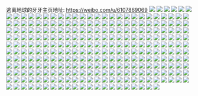 逃离地球的牙牙主页地址: https://weibo.com/u/6107869069 
![](https://wx4.sinaimg.cn/mw2000/006FlZLfly1h90w7hoi11j31o0280u0x.jpg) 
![](https://wx4.sinaimg.cn/mw2000/006FlZLfly1h90w7fjl9ij30yg1msqom.jpg) 
![](https://wx4.sinaimg.cn/mw2000/006FlZLfly1h90w7snb5rj31o01usqv5.jpg) 
![](https://wx4.sinaimg.cn/mw2000/006FlZLfly1h90w7tb8x8j31401e0wp6.jpg) 
![](https://wx4.sinaimg.cn/mw2000/006FlZLfly1h90w7tnkncj31401dzgq3.jpg) 
![](https://wx4.sinaimg.cn/mw2000/006FlZLfly1h90w7r89mwj31401e0wr7.jpg) 
![](https://wx4.sinaimg.cn/mw2000/006FlZLfly1h90w7u7zrbj31401dzald.jpg) 
![](https://wx4.sinaimg.cn/mw2000/006FlZLfly1h8r16v9sr6j31nz20ghdt.jpg) 
![](https://wx4.sinaimg.cn/mw2000/006FlZLfly1h8pob3q2d0j30u01407as.jpg) 
![](https://wx4.sinaimg.cn/mw2000/006FlZLfly1h8pob43zgsj30u01hcahh.jpg) 
![](https://wx4.sinaimg.cn/mw2000/006FlZLfly1h8pob4jszcj30u0140tdu.jpg) 
![](https://wx4.sinaimg.cn/mw2000/006FlZLfly1h8pob38vmgj30u0140q7g.jpg) 
![](https://wx4.sinaimg.cn/mw2000/006FlZLfly1h8ci2j7fv3j312x0u0jzg.jpg) 
![](https://wx4.sinaimg.cn/mw2000/006FlZLfly1h8ci2ixexlj30wi0onq7w.jpg) 
![](https://wx4.sinaimg.cn/mw2000/006FlZLfly1h8ci2jh3hfj31q40r4do5.jpg) 
![](https://wx4.sinaimg.cn/mw2000/006FlZLfly1h8ci2jy9o4j30u0140tgy.jpg) 
![](https://wx4.sinaimg.cn/mw2000/006FlZLfly1h8ci5y0k6zj30u0140gu4.jpg) 
![](https://wx4.sinaimg.cn/mw2000/006FlZLfly1h82ka59uocj30u013ogsu.jpg) 
![](https://wx4.sinaimg.cn/mw2000/006FlZLfly1h82ka5vy1mj30u0140gre.jpg) 
![](https://wx4.sinaimg.cn/mw2000/006FlZLfly1h82ka6q2pnj30u01hck24.jpg) 
![](https://wx4.sinaimg.cn/mw2000/006FlZLfly1h82ka7552rj30f80ppaco.jpg) 
![](https://wx4.sinaimg.cn/mw2000/006FlZLfly1h82ka7mvshj30ia0ia3zr.jpg) 
![](https://wx4.sinaimg.cn/mw2000/006FlZLfly1h82khfkq49j30fi0nlgof.jpg) 
![](https://wx4.sinaimg.cn/mw2000/006FlZLfly1h7nlkmgd7wj31o0280kjm.jpg) 
![](https://wx4.sinaimg.cn/mw2000/006FlZLfly1h7nlknioxgj316a13mngg.jpg) 
![](https://wx4.sinaimg.cn/mw2000/006FlZLfly1h7nlkpe57tj326e340qv6.jpg) 
![](https://wx4.sinaimg.cn/mw2000/006FlZLfly1h7nlkr1prij31o0280npe.jpg) 
![](https://wx4.sinaimg.cn/mw2000/006FlZLfly1h7nlkkrrf5j31az1kw4qp.jpg) 
![](https://wx4.sinaimg.cn/mw2000/006FlZLfly1h7nlllig20j30hk14044m.jpg) 
![](https://wx4.sinaimg.cn/mw2000/006FlZLfly1h7nlkutrnuj31kg1ukb29.jpg) 
![](https://wx4.sinaimg.cn/mw2000/006FlZLfly1h7nlkvhbalj31c919r1ev.jpg) 
![](https://wx4.sinaimg.cn/mw2000/006FlZLfly1h7nlkx83wrj31o0280x6q.jpg) 
![](https://wx4.sinaimg.cn/mw2000/006FlZLfly1h7c1s4vut0j31401e0ne0.jpg) 
![](https://wx4.sinaimg.cn/mw2000/006FlZLfly1h7c1s2slglj31401dzdkd.jpg) 
![](https://wx4.sinaimg.cn/mw2000/006FlZLfly1h7c1s3bxlhj31401e0qhm.jpg) 
![](https://wx4.sinaimg.cn/mw2000/006FlZLfly1h7c1s3weeyj31401dz49v.jpg) 
![](https://wx4.sinaimg.cn/mw2000/006FlZLfly1h7c1s47gidj31401e0t9u.jpg) 
![](https://wx4.sinaimg.cn/mw2000/006FlZLfly1h7c1s2fdvtj31401e0gxt.jpg) 
![](https://wx4.sinaimg.cn/mw2000/006FlZLfly1h7c1s7jvnsj31o0280u0y.jpg) 
![](https://wx4.sinaimg.cn/mw2000/006FlZLfly1h7nlmnt7ihj31ag1o9e81.jpg) 
![](https://wx4.sinaimg.cn/mw2000/006FlZLfly1h766o7mz8ij30u0140dhk.jpg) 
![](https://wx4.sinaimg.cn/mw2000/006FlZLfly1h766h0nuu3j30u014010d.jpg) 
![](https://wx4.sinaimg.cn/mw2000/006FlZLfly1h6b3w4ii1ej32801o0kjm.jpg) 
![](https://wx4.sinaimg.cn/mw2000/006FlZLfly1h6b3vsfxi4j32c03401kz.jpg) 
![](https://wx4.sinaimg.cn/mw2000/006FlZLfly1h68eynwrxoj31nj22zgvd.jpg) 
![](https://wx4.sinaimg.cn/mw2000/006FlZLfly1h68eyn0fvvj30k20hw0t9.jpg) 
![](https://wx4.sinaimg.cn/mw2000/006FlZLfly1h68eypg8loj33402c0u0y.jpg) 
![](https://wx4.sinaimg.cn/mw2000/006FlZLfly1h68eyrmmy3j32c0340hdv.jpg) 
![](https://wx4.sinaimg.cn/mw2000/006FlZLfly1h68eytxaz8j32c0340qv6.jpg) 
![](https://wx4.sinaimg.cn/mw2000/006FlZLfly1h68ezpu1h5j32c03401kz.jpg) 
![](https://wx4.sinaimg.cn/mw2000/006FlZLfly1h5qz3ocfxsj30zk1beqh5.jpg) 
![](https://wx4.sinaimg.cn/mw2000/006FlZLfly1h5qz3n9wukj32c03404qr.jpg) 
![](https://wx4.sinaimg.cn/mw2000/006FlZLfly1h5mi0odm4pj32c0340npe.jpg) 
![](https://wx4.sinaimg.cn/mw2000/006FlZLfly1h5fzdozwotj31o0280npd.jpg) 
![](https://wx4.sinaimg.cn/mw2000/006FlZLfly1h5fzdq892yj31o02807wh.jpg) 
![](https://wx4.sinaimg.cn/mw2000/006FlZLfgy1h548ai7adwj30mt10eae6.jpg) 
![](https://wx4.sinaimg.cn/mw2000/006FlZLfgy1h548aq9hiyj30wi1yc7wi.jpg) 
![](https://wx4.sinaimg.cn/mw2000/006FlZLfgy1h548ak4vfvj30wi1ycb29.jpg) 
![](https://wx4.sinaimg.cn/mw2000/006FlZLfgy1h548ahnra5j31el1qpkjl.jpg) 
![](https://wx4.sinaimg.cn/mw2000/006FlZLfgy1h548af50y8j31o0280hdv.jpg) 
![](https://wx4.sinaimg.cn/mw2000/006FlZLfgy1h548amtmczj31o0280kjn.jpg) 
![](https://wx4.sinaimg.cn/mw2000/006FlZLfgy1h4mvakx8cij30vv1buteb.jpg) 
![](https://wx4.sinaimg.cn/mw2000/006FlZLfgy1h4mvam7nlaj30q310s7b0.jpg) 
![](https://wx4.sinaimg.cn/mw2000/006FlZLfgy1h4mvangobpj30wi1507ag.jpg) 
![](https://wx4.sinaimg.cn/mw2000/006FlZLfgy1h4mvaqgjlfj30yu1o6x0b.jpg) 
![](https://wx4.sinaimg.cn/mw2000/006FlZLfgy1h4fgswawkcj31401e013e.jpg) 
![](https://wx4.sinaimg.cn/mw2000/006FlZLfgy1h4fgsx1xjsj31401e0dnv.jpg) 
![](https://wx4.sinaimg.cn/mw2000/006FlZLfgy1h4fgsy6q3yj31401e0gyo.jpg) 
![](https://wx4.sinaimg.cn/mw2000/006FlZLfgy1h4fgtoc3ewj333y22okjo.jpg) 
![](https://wx4.sinaimg.cn/mw2000/006FlZLfgy1h4fgtpm0jnj30wi16h4dd.jpg) 
![](https://wx4.sinaimg.cn/mw2000/006FlZLfgy1h4fgsvc0y3j31hm1zie81.jpg) 
![](https://wx4.sinaimg.cn/mw2000/006FlZLfgy1h48wu2a1pej31o0280e82.jpg) 
![](https://wx4.sinaimg.cn/mw2000/006FlZLfgy1h48wu6xyn4j31o0280b2a.jpg) 
![](https://wx4.sinaimg.cn/mw2000/006FlZLfgy1h48wubr2tsj31o0280e82.jpg) 
![](https://wx4.sinaimg.cn/mw2000/006FlZLfgy1h48wugbx4wj31o0280b2a.jpg) 
![](https://wx4.sinaimg.cn/mw2000/006FlZLfly1h42nyaphrrj31401e0n67.jpg) 
![](https://wx4.sinaimg.cn/mw2000/006FlZLfly1h42nybojsjj31401e07h1.jpg) 
![](https://wx4.sinaimg.cn/mw2000/006FlZLfly1h42ny9q94yj32801o0x6p.jpg) 
![](https://wx4.sinaimg.cn/mw2000/006FlZLfly1h42nyctksqj31o0280b2a.jpg) 
![](https://wx4.sinaimg.cn/mw2000/006FlZLfly1h3upw2lbi7j31o0280u0y.jpg) 
![](https://wx4.sinaimg.cn/mw2000/006FlZLfly1h3upw5e8n6j31o0280hdt.jpg) 
![](https://wx4.sinaimg.cn/mw2000/006FlZLfly1h3upw74t8qj32c0340b2a.jpg) 
![](https://wx4.sinaimg.cn/mw2000/006FlZLfly1h3upw0n9djj30yt1007bz.jpg) 
![](https://wx4.sinaimg.cn/mw2000/006FlZLfly1h3upw82i5vj30sv0zmtdv.jpg) 
![](https://wx4.sinaimg.cn/mw2000/006FlZLfgy1h3n9cg82a5j30wi0klaf4.jpg) 
![](https://wx4.sinaimg.cn/mw2000/006FlZLfgy1h3dz19x3c7j30wi1cr1ky.jpg) 
![](https://wx4.sinaimg.cn/mw2000/006FlZLfgy1h3dz11st6kj30wi0wib29.jpg) 
![](https://wx4.sinaimg.cn/mw2000/006FlZLfgy1h3dz1frxuij30wi0wihdt.jpg) 
![](https://wx4.sinaimg.cn/mw2000/006FlZLfgy1h3dz1hiuwuj31d317dkel.jpg) 
![](https://wx4.sinaimg.cn/mw2000/006FlZLfgy1h3dz1kn672j32c02c0x6p.jpg) 
![](https://wx4.sinaimg.cn/mw2000/006FlZLfgy1h3dz1obhydj32c02c0kjm.jpg) 
![](https://wx4.sinaimg.cn/mw2000/006FlZLfgy1h2zgezcqsuj30u015343v.jpg) 
![](https://wx4.sinaimg.cn/mw2000/006FlZLfgy1h2zgezq4u8j30u0140wkn.jpg) 
![](https://wx4.sinaimg.cn/mw2000/006FlZLfgy1h2zgf0ub5oj30u012qwnq.jpg) 
![](https://wx4.sinaimg.cn/mw2000/006FlZLfgy1h2zgf19n5ij30u013fdlm.jpg) 
![](https://wx4.sinaimg.cn/mw2000/006FlZLfgy1h2zgez1t2vj30u013gn2j.jpg) 
![](https://wx4.sinaimg.cn/mw2000/006FlZLfgy1h2zgf1qhnrj30u0136ag6.jpg) 
![](https://wx4.sinaimg.cn/mw2000/006FlZLfgy1h2zgf26t9vj31400u0n74.jpg) 
![](https://wx4.sinaimg.cn/mw2000/006FlZLfgy1h2zgf36lj5j31o00u0wmu.jpg) 
![](https://wx4.sinaimg.cn/mw2000/006FlZLfgy1h2zgf3mw91j30u01377b8.jpg) 
![](https://wx4.sinaimg.cn/mw2000/006FlZLfgy1h2s2qhzbn6j31cd1vk1jv.jpg) 
![](https://wx4.sinaimg.cn/mw2000/006FlZLfly1h22kpipvmxj30mn0es7be.jpg) 
![](https://wx4.sinaimg.cn/mw2000/006FlZLfly1h22kobdtxaj32c0340b2b.jpg) 
![](https://wx4.sinaimg.cn/mw2000/006FlZLfly1h22kp492ppj33402c0qv7.jpg) 
![](https://wx4.sinaimg.cn/mw2000/006FlZLfly1h22kosas53j31o0280npf.jpg) 
![](https://wx4.sinaimg.cn/mw2000/006FlZLfgy1h4ubp3ig56j30zx14xqc8.jpg) 
![](https://wx4.sinaimg.cn/mw2000/006FlZLfly1h1wr2hfzc4j30u00yyalg.jpg) 
![](https://wx4.sinaimg.cn/mw2000/006FlZLfly1h1wr2i8ywmj30u0140qeo.jpg) 
![](https://wx4.sinaimg.cn/mw2000/006FlZLfly1h1wr2q363aj32c0340qva.jpg) 
![](https://wx4.sinaimg.cn/mw2000/006FlZLfly1h1wr34hu79j32c0340kjp.jpg) 
![](https://wx4.sinaimg.cn/mw2000/006FlZLfly1h1wr377cnej30u0140toh.jpg) 
![](https://wx4.sinaimg.cn/mw2000/006FlZLfly1h1wr2goa73j30zg1bagw4.jpg) 
![](https://wx4.sinaimg.cn/mw2000/006FlZLfly1h1wr406vkkj32c0340npg.jpg) 
![](https://wx4.sinaimg.cn/mw2000/006FlZLfly1h1wr438pwhj31400u01c4.jpg) 
![](https://wx4.sinaimg.cn/mw2000/006FlZLfly1h1wr44ltjnj30u0140wpa.jpg) 
![](https://wx4.sinaimg.cn/mw2000/006FlZLfly1h1vo19wwisj31o02801kz.jpg) 
![](https://wx4.sinaimg.cn/mw2000/006FlZLfly1h1vo1ew0xkj31o02804qr.jpg) 
![](https://wx4.sinaimg.cn/mw2000/006FlZLfly1h1qbdjklpbj31481gfk7v.jpg) 
![](https://wx4.sinaimg.cn/mw2000/006FlZLfly1h0k8kdk26uj30u0145tek.jpg) 
![](https://wx4.sinaimg.cn/mw2000/006FlZLfly1h0k8kb7dcaj30u013k79n.jpg) 
![](https://wx4.sinaimg.cn/mw2000/006FlZLfly1h03gizy4mpj31o0280b29.jpg) 
![](https://wx4.sinaimg.cn/mw2000/006FlZLfly1gzczigr4hnj30vi16gdo7.jpg) 
![](https://wx4.sinaimg.cn/mw2000/006FlZLfly1gzczifreu9j332021cnpf.jpg) 
![](https://wx4.sinaimg.cn/mw2000/006FlZLfly1gzczikb62yj321c3201kz.jpg) 
![](https://wx4.sinaimg.cn/mw2000/006FlZLfly1gzczinaofwj30u011n492.jpg) 
![](https://wx4.sinaimg.cn/mw2000/006FlZLfly1gzczkdkfllj32c0340hdt.jpg) 
![](https://wx4.sinaimg.cn/mw2000/006FlZLfly1gzczkje7a2j32c0340qv7.jpg) 
![](https://wx4.sinaimg.cn/mw2000/006FlZLfgy1gz9qu4xj38j31o0280tzg.jpg) 
![](https://wx4.sinaimg.cn/mw2000/006FlZLfgy1gz9qu3d77ij33402c07wi.jpg) 
![](https://wx4.sinaimg.cn/mw2000/006FlZLfgy1gz9qu8o56uj30u0140qfc.jpg) 
![](https://wx4.sinaimg.cn/mw2000/006FlZLfgy1gz9qua46ewj31o0280kc7.jpg) 
![](https://wx4.sinaimg.cn/mw2000/006FlZLfgy1gz9qub1qh5j31o0280qov.jpg) 
![](https://wx4.sinaimg.cn/mw2000/006FlZLfgy1gz42k5p3koj32801o0hdt.jpg) 
![](https://wx4.sinaimg.cn/mw2000/006FlZLfgy1gz42kfa4whj31be0zkgwf.jpg) 
![](https://wx4.sinaimg.cn/mw2000/006FlZLfgy1gz42khbwl4j334022ohdu.jpg) 
![](https://wx4.sinaimg.cn/mw2000/006FlZLfgy1gz42ki1ybgj319g0w644h.jpg) 
![](https://wx4.sinaimg.cn/mw2000/006FlZLfgy1gz42kkxzofj33341qi7wj.jpg) 
![](https://wx4.sinaimg.cn/mw2000/006FlZLfgy1gz42kndgp1j31co1pgtz0.jpg) 
![](https://wx4.sinaimg.cn/mw2000/006FlZLfly1gyus75kt1dj31o0280qv6.jpg) 
![](https://wx4.sinaimg.cn/mw2000/006FlZLfly1gyus76z9v3j31o0280qm4.jpg) 
![](https://wx4.sinaimg.cn/mw2000/006FlZLfly1gyus70kqq8j31o0280qv6.jpg) 
![](https://wx4.sinaimg.cn/mw2000/006FlZLfgy1gyinovj8ppj32c0340qv5.jpg) 
![](https://wx4.sinaimg.cn/mw2000/006FlZLfgy1gyinoquirej31gy1yl1kx.jpg) 
![](https://wx4.sinaimg.cn/mw2000/006FlZLfgy1gyinowbytcj31o0280tz0.jpg) 
![](https://wx4.sinaimg.cn/mw2000/006FlZLfgy1gy8m9a3tbyj30o013vwjb.jpg) 
![](https://wx4.sinaimg.cn/mw2000/006FlZLfly1gxqksg5kv6j314014010r.jpg) 
![](https://wx4.sinaimg.cn/mw2000/006FlZLfly1gxqkshpz7fj3140140tdx.jpg) 
![](https://wx4.sinaimg.cn/mw2000/006FlZLfly1gxqksgvs9xj3140140wlx.jpg) 
![](https://wx4.sinaimg.cn/mw2000/006FlZLfly1gxptdvcht6j32bk2qae82.jpg) 
![](https://wx4.sinaimg.cn/mw2000/006FlZLfly1gxpte8wp6tj31o01o0wv7.jpg) 
![](https://wx4.sinaimg.cn/mw2000/006FlZLfly1gxptea9ipcj30mi0tfk0f.jpg) 
![](https://wx4.sinaimg.cn/mw2000/006FlZLfly1gxptedn52aj313r0smdz6.jpg) 
![](https://wx4.sinaimg.cn/mw2000/006FlZLfly1gxk6cbn72gj30u0140gw6.jpg) 
![](https://wx4.sinaimg.cn/mw2000/006FlZLfly1gxk6cc8utnj30ob0s7jv3.jpg) 
![](https://wx4.sinaimg.cn/mw2000/006FlZLfly1gxg1j4ddx3j30va0e9q61.jpg) 
![](https://wx4.sinaimg.cn/mw2000/006FlZLfly1gxc0dvb6doj32c0340b2a.jpg) 
![](https://wx4.sinaimg.cn/mw2000/006FlZLfly1gxc0dwi1dkj32c03407wi.jpg) 
![](https://wx4.sinaimg.cn/mw2000/006FlZLfly1gx7z49izykj30u01sygsh.jpg) 
![](https://wx4.sinaimg.cn/mw2000/006FlZLfly1gx7z4cmzbqj30u014310v.jpg) 
![](https://wx4.sinaimg.cn/mw2000/006FlZLfly1gx7ywdrw8lj30mb0tvjx7.jpg) 
![](https://wx4.sinaimg.cn/mw2000/006FlZLfly1gwu3lpim9pj30u0140116.jpg) 
![](https://wx4.sinaimg.cn/mw2000/006FlZLfly1gwu3lo1zjkj30s70aj41b.jpg) 
![](https://wx4.sinaimg.cn/mw2000/006FlZLfly1gwu3ls6cf4j30u00zx41f.jpg) 
![](https://wx4.sinaimg.cn/mw2000/006FlZLfly1gwu3nd5vlsj31400u0n5a.jpg) 
![](https://wx4.sinaimg.cn/mw2000/006FlZLfly1gwhq7l751rj32402tckjl.jpg) 
![](https://wx4.sinaimg.cn/mw2000/006FlZLfly1gvgikmy2x0j60u00yoqc502.jpg) 
![](https://wx4.sinaimg.cn/mw2000/006FlZLfly1gvgiknhuqsj60u00uegru02.jpg) 
![](https://wx4.sinaimg.cn/mw2000/006FlZLfly1gvcykva5w7j614014079d02.jpg) 
![](https://wx4.sinaimg.cn/mw2000/006FlZLfly1gvcykvjybuj6140140n1q02.jpg) 
![](https://wx4.sinaimg.cn/mw2000/006FlZLfly1gvcykuwjzgj6140140gpo02.jpg) 
![](https://wx4.sinaimg.cn/mw2000/006FlZLfly1gvcykw2qglj30ji11ltga.jpg) 
![](https://wx4.sinaimg.cn/mw2000/006FlZLfly1gv71grspslj60u00zk49l02.jpg) 
![](https://wx4.sinaimg.cn/mw2000/006FlZLfly1gv3m7njdu2j31400ot11a.jpg) 
![](https://wx4.sinaimg.cn/mw2000/006FlZLfly1gv3meuy4ynj32c03401kz.jpg) 
![](https://wx4.sinaimg.cn/mw2000/006FlZLfly1gv3meszov0j61o0280kjl02.jpg) 
![](https://wx4.sinaimg.cn/mw2000/006FlZLfly1gv3mf1g4rqj32c0340b2b.jpg) 
![](https://wx4.sinaimg.cn/mw2000/006FlZLfgy1gtwbugleslj30u01bqn2o.jpg) 
![](https://wx4.sinaimg.cn/mw2000/006FlZLfgy1gtwbug1mt1j30ro14ftdl.jpg) 
![](https://wx4.sinaimg.cn/mw2000/006FlZLfgy1gtwbuh0vmbj30t719379h.jpg) 
![](https://wx4.sinaimg.cn/mw2000/006FlZLfgy1gtu9ctxek7j31o01o01kx.jpg) 
![](https://wx4.sinaimg.cn/mw2000/006FlZLfgy1gtu9cvwxsoj31o01o0b0w.jpg) 
![](https://wx4.sinaimg.cn/mw2000/006FlZLfgy1gtruol0ot1j30u00u044l.jpg) 
![](https://wx4.sinaimg.cn/mw2000/006FlZLfgy1gtruolixplj30u00u0tf4.jpg) 
![](https://wx4.sinaimg.cn/mw2000/006FlZLfgy1gtruom7d24j30u00u0n3d.jpg) 
![](https://wx4.sinaimg.cn/mw2000/006FlZLfgy1gtruooxmlwj30xj0u0agy.jpg) 
![](https://wx4.sinaimg.cn/mw2000/006FlZLfgy1gteja0gz06j31o02yoqmh.jpg) 
![](https://wx4.sinaimg.cn/mw2000/006FlZLfgy1gteja120lnj31l320saod.jpg) 
![](https://wx4.sinaimg.cn/mw2000/006FlZLfgy1gtej9zx9yoj31o02yoaq6.jpg) 
![](https://wx4.sinaimg.cn/mw2000/006FlZLfgy1gse8zi1sw7j30vr0sx41z.jpg) 
![](https://wx4.sinaimg.cn/mw2000/006FlZLfgy1gse8zjt1qqj32c0340npe.jpg) 
![](https://wx4.sinaimg.cn/mw2000/006FlZLfgy1gse8zkhknyj30u00v6wj2.jpg) 
![](https://wx4.sinaimg.cn/mw2000/006FlZLfgy1gse8zlwaknj32tc240x6p.jpg) 
![](https://wx4.sinaimg.cn/mw2000/006FlZLfgy1gse8zn6ag2j32tc2407wh.jpg) 
![](https://wx4.sinaimg.cn/mw2000/006FlZLfgy1gse8zhcd4uj32tc2401ky.jpg) 
![](https://wx4.sinaimg.cn/mw2000/006FlZLfgy1gse8zon6vaj32nh1zmhdt.jpg) 
![](https://wx4.sinaimg.cn/mw2000/006FlZLfgy1gse8zpvw35j31811g2e0u.jpg) 
![](https://wx4.sinaimg.cn/mw2000/006FlZLfgy1gse8zrghktj32yo3y84qr.jpg) 
![](https://wx4.sinaimg.cn/mw2000/006FlZLfly1gs3latsz30j32yo1o0qv5.jpg) 
![](https://wx4.sinaimg.cn/mw2000/006FlZLfly1gs3lavh3w0j32yo1o0kjl.jpg) 
![](https://wx4.sinaimg.cn/mw2000/006FlZLfly1gs3lf2gcosj32yo1o0npd.jpg) 
![](https://wx4.sinaimg.cn/mw2000/006FlZLfly1gs3lay7xb0j32yo1o0qv5.jpg) 
![](https://wx4.sinaimg.cn/mw2000/006FlZLfly1gs3layrxauj30k00zk0wq.jpg) 
![](https://wx4.sinaimg.cn/mw2000/006FlZLfly1gs3lf3agsdj30k00zkq73.jpg) 
![](https://wx4.sinaimg.cn/mw2000/006FlZLfgy1gr7u7ubvh2j32c03404r0.jpg) 
![](https://wx4.sinaimg.cn/mw2000/006FlZLfgy1gr7u7rgnt8j32c03407wj.jpg) 
![](https://wx4.sinaimg.cn/mw2000/006FlZLfgy1gr7u7ye0u2j32c03404r2.jpg) 
![](https://wx4.sinaimg.cn/mw2000/006FlZLfgy1gr7u81cutgj33402c0npm.jpg) 
![](https://wx4.sinaimg.cn/mw2000/006FlZLfly1gqzl33yqqhj30u01synao.jpg) 
![](https://wx4.sinaimg.cn/mw2000/006FlZLfly1h0wxvlnlzoj30ig0ym0x6.jpg) 
![](https://wx4.sinaimg.cn/mw2000/006FlZLfly1gqzl2lzr7cj30u0140tec.jpg) 
![](https://wx4.sinaimg.cn/mw2000/006FlZLfly1gqzl3dx7f5j30u0140gpx.jpg) 
![](https://wx4.sinaimg.cn/mw2000/006FlZLfgy1gqg0ksogfqj30wj0tvh8i.jpg) 
![](https://wx4.sinaimg.cn/mw2000/006FlZLfgy1gqg0n0abxij33403447wu.jpg) 
![](https://wx4.sinaimg.cn/mw2000/006FlZLfgy1gqcjp9sd4uj30u00u047z.jpg) 
![](https://wx4.sinaimg.cn/mw2000/006FlZLfgy1gqcjp8x0ynj31400u0gv9.jpg) 
![](https://wx4.sinaimg.cn/mw2000/006FlZLfgy1gqcjp7vx9cj30u00wlgwi.jpg) 
![](https://wx4.sinaimg.cn/mw2000/006FlZLfgy1gqcjparuh6j30u00u0dpj.jpg) 
![](https://wx4.sinaimg.cn/mw2000/006FlZLfgy1gqcjqq7i3oj31400u0k2z.jpg) 
![](https://wx4.sinaimg.cn/mw2000/006FlZLfgy1gqcjqouosij31400u0n5l.jpg) 
![](https://wx4.sinaimg.cn/mw2000/006FlZLfgy1gpmwnajyp6j31o0280b29.jpg) 
![](https://wx4.sinaimg.cn/mw2000/006FlZLfgy1gpcq120zt1j31900u0q6u.jpg) 
![](https://wx4.sinaimg.cn/mw2000/006FlZLfgy1gpcq1588y1j30u015b44r.jpg) 
![](https://wx4.sinaimg.cn/mw2000/006FlZLfgy1gpcq19kqloj30u00u0k09.jpg) 
![](https://wx4.sinaimg.cn/mw2000/006FlZLfgy1gpcq1grxewj31900u0k81.jpg) 
![](https://wx4.sinaimg.cn/mw2000/006FlZLfgy1gpcq1j8ixpj30u00u5q6e.jpg) 
![](https://wx4.sinaimg.cn/mw2000/006FlZLfgy1gnvgajzpyqj33402c0hdu.jpg) 
![](https://wx4.sinaimg.cn/mw2000/006FlZLfgy1gnvgattna2j32c0340hdu.jpg) 
![](https://wx4.sinaimg.cn/mw2000/006FlZLfgy1gnvgazxxt4j33402c0e82.jpg) 
![](https://wx4.sinaimg.cn/mw2000/006FlZLfgy1gnvgb5jzvjj31o01o0npe.jpg) 
![](https://wx4.sinaimg.cn/mw2000/006FlZLfgy1gnvga71m6dj33402c01ky.jpg) 
![](https://wx4.sinaimg.cn/mw2000/006FlZLfgy1gnvgb9lhsej32c0340e82.jpg) 
![](https://wx4.sinaimg.cn/mw2000/006FlZLfgy1gnvgbezafwj33402c0u0y.jpg) 
![](https://wx4.sinaimg.cn/mw2000/006FlZLfgy1gnvgbhz175j33402c0hdt.jpg) 
![](https://wx4.sinaimg.cn/mw2000/006FlZLfgy1gnvgac8rb1j31o02804qp.jpg) 
![](https://wx4.sinaimg.cn/mw2000/006FlZLfly1gn0g1s6xrdj30u014019y.jpg) 
![](https://wx4.sinaimg.cn/mw2000/006FlZLfly1gn0g1ttxp4j30u0144tjx.jpg) 
![](https://wx4.sinaimg.cn/mw2000/006FlZLfly1gkait8ytqaj31400u0djm.jpg) 
![](https://wx4.sinaimg.cn/mw2000/006FlZLfly1gkait9tmufj31400u0ada.jpg) 
![](https://wx4.sinaimg.cn/mw2000/006FlZLfly1gkaita5stjj30u00u0djq.jpg) 
![](https://wx4.sinaimg.cn/mw2000/006FlZLfgy1gk7sb1vsu7j31400u048r.jpg) 
![](https://wx4.sinaimg.cn/mw2000/006FlZLfgy1gk7sb3aep1j31400u0n8q.jpg) 
![](https://wx4.sinaimg.cn/mw2000/006FlZLfgy1gk7sb4h317j31400u0wkx.jpg) 
![](https://wx4.sinaimg.cn/mw2000/006FlZLfgy1gk7sb5oa97j31400u0n30.jpg) 
![](https://wx4.sinaimg.cn/mw2000/006FlZLfgy1gk7sb6t8xtj31400u045e.jpg) 
![](https://wx4.sinaimg.cn/mw2000/006FlZLfgy1gk7sb7tpxpj31400u0tfq.jpg) 
![](https://wx4.sinaimg.cn/mw2000/006FlZLfgy1gk7sb8w9dkj31400u0dll.jpg) 
![](https://wx4.sinaimg.cn/mw2000/006FlZLfgy1gk7sba5eb3j31400u0jxf.jpg) 
![](https://wx4.sinaimg.cn/mw2000/006FlZLfgy1gk7sbba2ydj30u0140th0.jpg) 
![](https://wx4.sinaimg.cn/mw2000/006FlZLfly1gjvqfwcb44j30u00ps7hg.jpg) 
![](https://wx4.sinaimg.cn/mw2000/006FlZLfly1gjvqfwnkhuj31400u0apl.jpg) 
![](https://wx4.sinaimg.cn/mw2000/006FlZLfly1gjvqfxmuyuj30u00u0wyp.jpg) 
![](https://wx4.sinaimg.cn/mw2000/006FlZLfly1gjvqmdjcf5j31kw16ob29.jpg) 
![](https://wx4.sinaimg.cn/mw2000/006FlZLfly1gjtxqjilcmj30u01407is.jpg) 
![](https://wx4.sinaimg.cn/mw2000/006FlZLfly1gjtxqhtyqzj30u00u01bg.jpg) 
![](https://wx4.sinaimg.cn/mw2000/006FlZLfly1gjtxqjwcizj30qo0frq61.jpg) 
![](https://wx4.sinaimg.cn/mw2000/006FlZLfly1gj7h5pnb6hj30u01l278s.jpg) 
![](https://wx4.sinaimg.cn/mw2000/006FlZLfgy1ghrqvmtqunj32402tcwwj.jpg) 
![](https://wx4.sinaimg.cn/mw2000/006FlZLfgy1ggv5e4o4soj316o1kwkjl.jpg) 
![](https://wx4.sinaimg.cn/mw2000/006FlZLfgy1ggv5e5ngltj316o1kwhdt.jpg) 
![](https://wx4.sinaimg.cn/mw2000/006FlZLfgy1ggv5e32rc4j316o1kwkjl.jpg) 
![](https://wx4.sinaimg.cn/mw2000/006FlZLfgy1ggv5e258xxj31kw16ob2a.jpg) 
![](https://wx4.sinaimg.cn/mw2000/006FlZLfgy1ggv5e3t2o7j30u00u0qm6.jpg) 
![](https://wx4.sinaimg.cn/mw2000/006FlZLfgy1ggv5e6y378j31kw0uw4qp.jpg) 
![](https://wx4.sinaimg.cn/mw2000/006FlZLfgy1ggv5eaigg1j30u00u0ql4.jpg) 
![](https://wx4.sinaimg.cn/mw2000/006FlZLfgy1ggv5e9nhd6j31kw16ou0y.jpg) 
![](https://wx4.sinaimg.cn/mw2000/006FlZLfgy1ggv5ecelh2j31kw16o1ky.jpg) 
![](https://wx4.sinaimg.cn/mw2000/006FlZLfly1ggo13otsgcj31400u0n3e.jpg) 
![](https://wx4.sinaimg.cn/mw2000/006FlZLfly1ggo13q13fzj31400u079b.jpg) 
![](https://wx4.sinaimg.cn/mw2000/006FlZLfly1ggo13r0z56j31400u0jtb.jpg) 
![](https://wx4.sinaimg.cn/mw2000/006FlZLfly1ggo13rt9z9j31400u0goj.jpg) 
![](https://wx4.sinaimg.cn/mw2000/006FlZLfly1ggo13so7ydj31400u0q6t.jpg) 
![](https://wx4.sinaimg.cn/mw2000/006FlZLfly1ggo13tmwexj31400u0q89.jpg) 
![](https://wx4.sinaimg.cn/mw2000/006FlZLfly1ggo13uoazcj31400u044l.jpg) 
![](https://wx4.sinaimg.cn/mw2000/006FlZLfly1ggo13w6zmjj31400u0qbl.jpg) 
![](https://wx4.sinaimg.cn/mw2000/006FlZLfly1ggo13xk0ahj31400u0n78.jpg) 
![](https://wx4.sinaimg.cn/mw2000/006FlZLfly1g635hkmbwvj30hs09s3yn.jpg) 
![](https://wx4.sinaimg.cn/mw2000/006FlZLfly1g635hbzc0rj319l0qon5w.jpg) 
